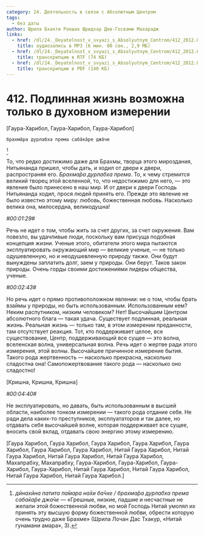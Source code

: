 ```yaml
---
category: 24. Деятельность в связи с Абсолютным Центром
tags:
  - без даты
author: Шрила Бхакти Ракшак Шридхар Дев-Госвами Махарадж
links:
  - href: /dl/24._Deyatelnost_v_svyazi_s_Absolyutnym_Centrom/412_2012.07.25.6_SridharMj_Podlinnaya_jizn_vozmojna_tolko_v_duhovnom_izmerenii.mp3
    title: аудиозапись в MP3 (6 мин. 00 сек., 2,9 МБ)
  - href: /dl/24._Deyatelnost_v_svyazi_s_Absolyutnym_Centrom/412_2012.07.25.6_SridharMj_Podlinnaya_jizn_vozmojna_tolko_v_duhovnom_izmerenii.rtf
    title: транскрипцию в RTF (74 КБ)
  - href: /dl/24._Deyatelnost_v_svyazi_s_Absolyutnym_Centrom/412_2012.07.25.6_SridharMj_Podlinnaya_jizn_vozmojna_tolko_v_duhovnom_izmerenii.pdf
    title: транскрипцию в PDF (140 КБ)
---
```


# 412. Подлинная жизнь возможна только в духовном измерении

[Гаура-Харибол, Гаура-Харибол, Гаура-Харибол]

    брахма̄ра дурлабха према саба̄ка̄ре джа̄че
[^_ftn1]

То, что редко достижимо даже для Брахмы, творца этого мироздания, Нитьянанда пришел, чтобы дать, и ходил от двери к двери, распространяя его. *Брахма̄ра дурлабха према*. То, к чему стремится великий творец этой вселенной, то, что недостижимо для него, — это явление было принесено в наш мир. И от двери к двери Господь Нитьянанда ходил, прося людей принять его. Прежде это явление не было известно этому миру: любовь, божественная любовь. Насколько велика она, милосердна, великодушна!

*#00:01:29#*

Речь не идет о том, чтобы жить за счет других, за счет окружения. Вам повезло, вы удачливые люди, поскольку вам присуща подобная концепция жизни. Ученые этого, обитатели этого мира пытаются эксплуатировать окружающий мир — великие ученые, — не только одушевленную, но и неодушевленную природу также. Они будут вынуждены заплатить долг, заем у природы. Они берут. Таков закон природы. Очень горды своими достижениями лидеры общества, ученые.

*#00:02:43#*

Но речь идет о прямо противоположном явлении: не о том, чтобы брать взаймы у природы, но быть использованным. Использованным кем? Неким распутником, низким человеком? Нет! Высочайшим Центром абсолютного блага — такая удача. Существует подлинная, реальная жизнь. Реальная жизнь — только там, в этом измерении преданности, там отсутствует реакция. Тот, кто поддерживает целое, все существование, Центр, поддерживающий все сущее — это волна, вселенская волна, универсальная волна. Речь идет о жертве ради этого измерения, этой волны. Высочайшее причинное измерение бытия. Такого рода жертвенность — насколько прекрасна, насколько сладостна она! Самопожертвование такого рода — насколько оно сладостно!

[Кришна, Кришна, Кришна]

*#00:04:40#*

Не эксплуатировать, но давать, быть использованным в высшей области, наиболее тонком измерении — такого рода отдание себя. Не ради дела каких-то преступников, эксплуататоров и так далее, но отдавать себя высочайшей волне, которая поддерживает все сущее, вносить свой вклад, отдавать свою энергию этому измерению.

[Гаура Харибол, Гаура Харибол, Гаура Харибол, Гаура Харибол, Гаура Харибол, Гаура Харибол, Гаура Харибол, Нитай Гаура Харибол, Нитай Гаура Харибол, Нитай Гаура Харибол, Нитай Гаура Харибол, Махапрабху, Махапрабху, Гаура-Харибол, Гаура-Харибол, Гаура-Харибол, Гаура-Харибол, Нитай Гаура Харибол, Нитай Гаура Харибол, Нитай Гаура Харибол, Нитай Гаура Харибол.]



[^_ftn1]: *дӣнахӣна патита па̄мара на̄хи ба̄чхе / брахма̄ра дурлабха према саба̄ка̄ре джа̄че* — «Грешные, низкие, падшие и несчастные не желали этой божественной любви, но мой Господь Нитай умолял их принять эту высшую форму божественной любви, обрести которую очень трудно даже Брахме» (Шрила Лочан Дас Тхакур, «Нитай гунамани амара», 3).

